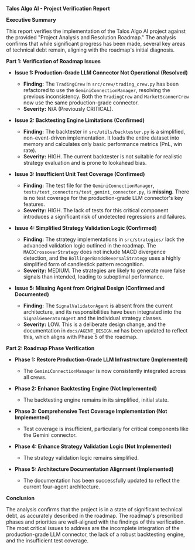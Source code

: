 **Talos Algo AI - Project Verification Report**

**Executive Summary**

This report verifies the implementation of the Talos Algo AI project against the provided "Project Analysis and Resolution Roadmap." The analysis confirms that while significant progress has been made, several key areas of technical debt remain, aligning with the roadmap's initial diagnosis.

**Part 1: Verification of Roadmap Issues**

*   **Issue 1: Production-Grade LLM Connector Not Operational (Resolved)**
    *   **Finding:** The `TradingCrew` in `src/crew/trading_crew.py` has been refactored to use the `GeminiConnectionManager`, resolving the previous inconsistency. Both the `TradingCrew` and `MarketScannerCrew` now use the same production-grade connector.
    *   **Severity:** N/A (Previously CRITICAL).

*   **Issue 2: Backtesting Engine Limitations (Confirmed)**
    *   **Finding:** The backtester in `src/utils/backtester.py` is a simplified, non-event-driven implementation. It loads the entire dataset into memory and calculates only basic performance metrics (PnL, win rate).
    *   **Severity:** HIGH. The current backtester is not suitable for realistic strategy evaluation and is prone to lookahead bias.

*   **Issue 3: Insufficient Unit Test Coverage (Confirmed)**
    *   **Finding:** The test file for the `GeminiConnectionManager`, `tests/test_connectors/test_gemini_connector.py`, is **missing**. There is no test coverage for the production-grade LLM connector's key features.
    *   **Severity:** HIGH. The lack of tests for this critical component introduces a significant risk of undetected regressions and failures.

*   **Issue 4: Simplified Strategy Validation Logic (Confirmed)**
    *   **Finding:** The strategy implementations in `src/strategies/` lack the advanced validation logic outlined in the roadmap. The `MACDCrossoverStrategy` does not include MACD divergence detection, and the `BollingerBandsReversalStrategy` uses a highly simplified form of candlestick pattern recognition.
    *   **Severity:** MEDIUM. The strategies are likely to generate more false signals than intended, leading to suboptimal performance.

*   **Issue 5: Missing Agent from Original Design (Confirmed and Documented)**
    *   **Finding:** The `SignalValidatorAgent` is absent from the current architecture, and its responsibilities have been integrated into the `SignalGeneratorAgent` and the individual strategy classes.
    *   **Severity:** LOW. This is a deliberate design change, and the documentation in `docs/AGENT_DESIGN.md` has been updated to reflect this, which aligns with Phase 5 of the roadmap.

**Part 2: Roadmap Phase Verification**

*   **Phase 1: Restore Production-Grade LLM Infrastructure (Implemented)**
    *   The `GeminiConnectionManager` is now consistently integrated across all crews.

*   **Phase 2: Enhance Backtesting Engine (Not Implemented)**
    *   The backtesting engine remains in its simplified, initial state.

*   **Phase 3: Comprehensive Test Coverage Implementation (Not Implemented)**
    *   Test coverage is insufficient, particularly for critical components like the Gemini connector.

*   **Phase 4: Enhance Strategy Validation Logic (Not Implemented)**
    *   The strategy validation logic remains simplified.

*   **Phase 5: Architecture Documentation Alignment (Implemented)**
    *   The documentation has been successfully updated to reflect the current four-agent architecture.

**Conclusion**

The analysis confirms that the project is in a state of significant technical debt, as accurately described in the roadmap. The roadmap's prescribed phases and priorities are well-aligned with the findings of this verification. The most critical issues to address are the incomplete integration of the production-grade LLM connector, the lack of a robust backtesting engine, and the insufficient test coverage.
